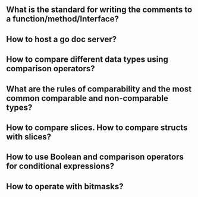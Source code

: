## What is the standard for writing the comments to a function/method/Interface?
## How to host a go doc server?
## How to compare different data types using comparison operators?
## What are the rules of comparability and the most common comparable and non-comparable types?
## How to compare slices. How to compare structs with slices?
## How to use Boolean and comparison operators for conditional expressions?
## How to operate with bitmasks?